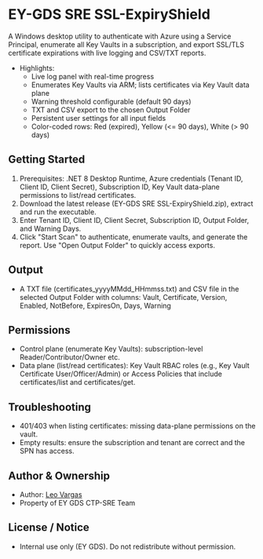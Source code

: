 # EY-GDS SRE SSL-ExpiryShield

A Windows desktop utility to authenticate with Azure using a Service Principal, enumerate all Key Vaults in a subscription, and export SSL/TLS certificate expirations with live logging and CSV/TXT reports.

- Highlights:
  - Live log panel with real-time progress
  - Enumerates Key Vaults via ARM; lists certificates via Key Vault data plane
  - Warning threshold configurable (default 90 days)
  - TXT and CSV export to the chosen Output Folder
  - Persistent user settings for all input fields
  - Color-coded rows: Red (expired), Yellow (<= 90 days), White (> 90 days)

## Getting Started
1. Prerequisites: .NET 8 Desktop Runtime, Azure credentials (Tenant ID, Client ID, Client Secret), Subscription ID, Key Vault data-plane permissions to list/read certificates.
2. Download the latest release (EY-GDS SRE SSL-ExpiryShield.zip), extract and run the executable.
3. Enter Tenant ID, Client ID, Client Secret, Subscription ID, Output Folder, and Warning Days.
4. Click "Start Scan" to authenticate, enumerate vaults, and generate the report. Use "Open Output Folder" to quickly access exports.

## Output
- A TXT file (certificates_yyyyMMdd_HHmmss.txt) and CSV file in the selected Output Folder with columns:
  Vault, Certificate, Version, Enabled, NotBefore, ExpiresOn, Days, Warning

## Permissions
- Control plane (enumerate Key Vaults): subscription-level Reader/Contributor/Owner etc.
- Data plane (list/read certificates): Key Vault RBAC roles (e.g., Key Vault Certificate User/Officer/Admin) or Access Policies that include certificates/list and certificates/get.

## Troubleshooting
- 401/403 when listing certificates: missing data-plane permissions on the vault.
- Empty results: ensure the subscription and tenant are correct and the SPN has access.

## Author & Ownership
- Author: [Leo Vargas](mailto:leonardo.r.vargas@gds.ey.com?subject=EY-GDS%20SRE%20SSL-ExpiryShield%20-%20Bug%20Report&body=Please%20include%20version%20and%20reproduction%20steps.)
- Property of EY GDS CTP-SRE Team

## License / Notice
- Internal use only (EY GDS). Do not redistribute without permission.


